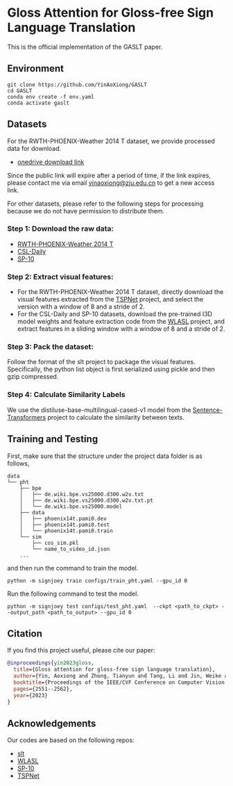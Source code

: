 # Gloss Attention for Gloss-free Sign Language Translation

This is the official implementation of the GASLT paper.

## Environment

```shell
git clone https://github.com/YinAoXiong/GASLT
cd GASLT
conda env create -f env.yaml
conda activate gaslt
```

## Datasets

For the RWTH-PHOENIX-Weather 2014 T dataset, we provide processed data for download. 

* [onedrive download link](https://zjueducn-my.sharepoint.com/:u:/g/personal/yinaoxiong_zju_edu_cn/EYiItnOUUxhCnrIRduhYh3oBsGYlEUO_-heZAFzr4amzQw?e=JyHmRE)

Since the public link will expire after a period of time, if the link expires, please contact me via email yinaoxiong@zju.edu.cn to get a new access link.

For other datasets, please refer to the following steps for processing because we do not have permission to distribute them.

### Step 1: Download the raw data:
* [RWTH-PHOENIX-Weather 2014 T](https://www-i6.informatik.rwth-aachen.de/~koller/RWTH-PHOENIX-2014-T/)
* [CSL-Daily](https://ustc-slr.github.io/datasets/2021_csl_daily/)
* [SP-10](https://github.com/MLSLT/SP-10)

### Step 2: Extract visual features:
* For the RWTH-PHOENIX-Weather 2014 T dataset, directly download the visual features extracted from the [TSPNet](https://github.com/verashira/TSPNet) project, and select the version with a window of 8 and a stride of 2.
* For the CSL-Daily and SP-10 datasets, download the pre-trained I3D model weights and feature extraction code from the [WLASL](https://github.com/dxli94/WLASL) project, and extract features in a sliding window with a window of 8 and a stride of 2.

### Step 3: Pack the dataset:

Follow the format of the slt project to package the visual features. Specifically, the python list object is first serialized using pickle and then gzip compressed.

### Step 4: Calculate Similarity Labels

We use the distiluse-base-multilingual-cased-v1 model from the [Sentence-Transformers](https://www.sbert.net/docs/pretrained_models.html) project to calculate the similarity between texts.

## Training and Testing
First, make sure that the structure under the project data folder is as follows, 
```shell
data
└── pht
    ├── bpe
    │   ├── de.wiki.bpe.vs25000.d300.w2v.txt
    │   ├── de.wiki.bpe.vs25000.d300.w2v.txt.pt
    │   └── de.wiki.bpe.vs25000.model
    ├── data
    │   ├── phoenix14t.pami0.dev
    │   ├── phoenix14t.pami0.test
    │   └── phoenix14t.pami0.train
    └── sim
        ├── cos_sim.pkl
        └── name_to_video_id.json
    ... 
```

and then run the command to train the model.

```shell
python -m signjoey train configs/train_pht.yaml --gpu_id 0
```
Run the following command to test the model.
```shell
python -m signjoey test configs/test_pht.yaml  --ckpt <path_to_ckpt> --output_path <path_to_output> --gpu_id 0
```


## Citation

If you find this project useful, please cite our paper:

```bibtex
@inproceedings{yin2023gloss,
  title={Gloss attention for gloss-free sign language translation},
  author={Yin, Aoxiong and Zhong, Tianyun and Tang, Li and Jin, Weike and Jin, Tao and Zhao, Zhou},
  booktitle={Proceedings of the IEEE/CVF Conference on Computer Vision and Pattern Recognition},
  pages={2551--2562},
  year={2023}
}
```

## Acknowledgements
Our codes are based on the following repos:
* [slt](https://github.com/neccam/slt)
* [WLASL](https://github.com/dxli94/WLASL)
* [SP-10](https://github.com/MLSLT/SP-10)
* [TSPNet](https://github.com/verashira/TSPNet)
